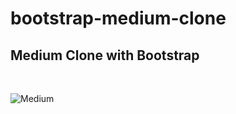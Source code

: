 # bootstrap-medium-clone



## Medium Clone with Bootstrap


<br>

![Medium](https://github.com/elifnurkarakoc/bootstrap-medium-clone/blob/main/Medium.gif)
